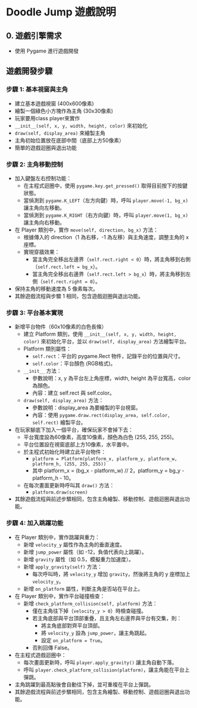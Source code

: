 # Doodle Jump 遊戲說明

## 0. 遊戲引擎需求

- 使用 Pygame 進行遊戲開發

## 遊戲開發步驟

### 步驟 1: 基本視窗與主角

- 建立基本遊戲視窗 (400x600像素)
- 繪製一個綠色小方塊作為主角 (30x30像素)
- 玩家要用class player來實作
- `__init__(self, x, y, width, height, color)` 來初始化
- `draw(self, display_area)` 來繪製主角
- 主角初始位置放在底部中間（底部上方50像素）
- 簡單的遊戲迴圈與退出功能

### 步驟 2: 主角移動控制

- 加入鍵盤左右控制功能：
  - 在主程式迴圈中，使用 `pygame.key.get_pressed()` 取得目前按下的按鍵狀態。
  - 當偵測到 `pygame.K_LEFT`（左方向鍵）時，呼叫 `player.move(-1, bg_x)` 讓主角向左移動。
  - 當偵測到 `pygame.K_RIGHT`（右方向鍵）時，呼叫 `player.move(1, bg_x)` 讓主角向右移動。
- 在 Player 類別中，實作 `move(self, direction, bg_x)` 方法：
  - 根據傳入的 direction（1 為右移，-1 為左移）與主角速度，調整主角的 x 座標。
  - 實現穿牆效果：
    - 當主角完全移出左邊界（`self.rect.right < 0`）時，將主角移到右側（`self.rect.left = bg_x`）。
    - 當主角完全移出右邊界（`self.rect.left > bg_x`）時，將主角移到左側（`self.rect.right = 0`）。
- 保持主角的移動速度為 5 像素每次。
- 其餘遊戲流程與步驟 1 相同，包含遊戲迴圈與退出功能。

### 步驟 3: 平台基本實現

- 新增平台物件（60x10像素的白色長條）
  - 建立 Platform 類別，使用 `__init__(self, x, y, width, height, color)` 來初始化平台，並以 `draw(self, display_area)` 方法繪製平台。
  - Platform 類別屬性：
    - `self.rect`：平台的 pygame.Rect 物件，記錄平台的位置與尺寸。
    - `self.color`：平台顏色 (RGB格式)。
  - `__init__` 方法：
    - 參數說明：x, y 為平台左上角座標，width, height 為平台寬高，color 為顏色。
    - 內容：建立 self.rect 與 self.color。
  - `draw(self, display_area)` 方法：
    - 參數說明：display_area 為要繪製的平台視窗。
    - 內容：使用 `pygame.draw.rect(display_area, self.color, self.rect)` 繪製平台。
- 在玩家腳底下加入一個平台，確保玩家不會掉下去：
  - 平台寬度設為60像素，高度10像素，顏色為白色 (255, 255, 255)。
  - 平台位置設在視窗底部上方10像素，水平置中。
  - 於主程式初始化時建立此平台物件：
    - `platform = Platform(platform_x, platform_y, platform_w, platform_h, (255, 255, 255))`
    - 其中 platform_x = (bg_x - platform_w) // 2，platform_y = bg_y - platform_h - 10。
  - 在每次畫面更新時呼叫其 `draw()` 方法：
    - `platform.draw(screen)`
- 其餘遊戲流程與前述步驟相同，包含主角繪製、移動控制、遊戲迴圈與退出功能。

### 步驟 4: 加入跳躍功能

- 在 Player 類別中，實作跳躍與重力：
  - 新增 `velocity_y` 屬性作為主角的垂直速度。
  - 新增 `jump_power` 屬性（如 -12，負值代表向上跳躍）。
  - 新增 `gravity` 屬性（如 0.5，模擬重力加速度）。
  - 新增 `apply_gravity(self)` 方法：
    - 每次呼叫時，將 `velocity_y` 增加 `gravity`，然後將主角的 y 座標加上 `velocity_y`。
  - 新增 `on_platform` 屬性，判斷主角是否站在平台上。
- 在 Player 類別中，實作平台碰撞檢查：
  - 新增 `check_platform_collision(self, platform)` 方法：
    - 僅在主角往下掉（`velocity_y > 0`）時檢查碰撞。
    - 若主角底部與平台頂部重疊，且主角左右邊界與平台有交集，則：
      - 將主角底部對齊平台頂部。
      - 將 `velocity_y` 設為 `jump_power`，讓主角跳起。
      - 設定 `on_platform = True`。
    - 否則回傳 False。
- 在主程式遊戲迴圈中：
  - 每次畫面更新時，呼叫 `player.apply_gravity()` 讓主角自動下落。
  - 呼叫 `player.check_platform_collision(platform)`，讓主角能在平台上彈跳。
- 主角跳躍到最高點後會自動往下掉，並可重複在平台上彈跳。
- 其餘遊戲流程與前述步驟相同，包含主角繪製、移動控制、遊戲迴圈與退出功能。